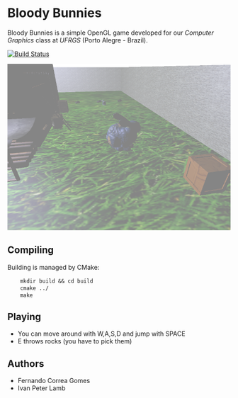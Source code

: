 # Bloody Bunnies
Bloody Bunnies is a simple OpenGL game developed for our *Computer Graphics* class at *UFRGS* (Porto Alegre - Brazil).

[![Build Status](https://travis-ci.org/fercgomes/bloody-bunnies.svg?branch=master)](https://travis-ci.org/fercgomes/bloody-bunnies)

![Game screenshot](/img/game.png)

## Compiling
Building is managed by CMake:
~~~
    mkdir build && cd build
    cmake ../
    make
~~~

## Playing
- You can move around with W,A,S,D and jump with SPACE
- E throws rocks (you have to pick them)

## Authors
- Fernando Correa Gomes
- Ivan Peter Lamb
